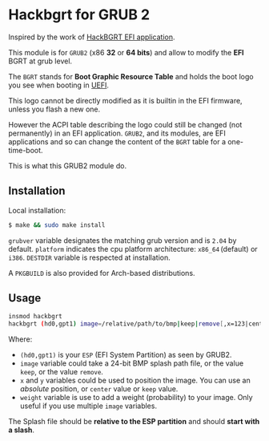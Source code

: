 Hackbgrt for GRUB 2
===================

Inspired by the work of [HackBGRT EFI application](https://github.com/Metabolix/HackBGRT.git).

This module is for `GRUB2` (x86 **32** or **64 bits**) and allow to modify the **EFI** BGRT at grub level.

The `BGRT` stands for **Boot Graphic Resource Table** and holds the boot logo you see when booting in [UEFI](https://wiki.osdev.org/UEFI).

This logo cannot be directly modified as it is builtin in the EFI firmware, unless you flash a new one.

However the ACPI table describing the logo could still be changed (not permanently) in an EFI application.
`GRUB2`, and its modules, are EFI applications and so can change the content of the `BGRT` table for a one-time-boot.

This is what this GRUB2 module do.

Installation
------------

Local installation:

```sh
$ make && sudo make install
```

`grubver` variable designates the matching grub version and is `2.04` by default.
`platform` indicates the cpu platform architecture: `x86_64` (default) or `i386`.
`DESTDIR` variable is respected at installation.

A `PKGBUILD` is also provided for Arch-based distributions.

Usage
-----

```sh
insmod hackbgrt
hackbgrt (hd0,gpt1) image=/relative/path/to/bmp|keep|remove[,x=123|center|keep,y=456|center|keep][,weight=1] [image=...]*
```

Where:

- `(hd0,gpt1)` is your `ESP` (EFI System Partition) as seen by GRUB2.
- `image` variable could take a 24-bit BMP splash path file, or the value `keep`, or the value `remove`.
- `x` and `y` variables could be used to position the image. You can use an *absolute* position, or `center` value or `keep` value.
- `weight` variable is use to add a weight (probability) to your image. Only useful if you use multiple `image` variables.

The Splash file should be **relative to the ESP partition** and should **start with a slash**.
